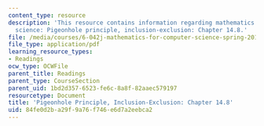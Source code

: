 ```yaml
---
content_type: resource
description: 'This resource contains information regarding mathematics for computer
  science: Pigeonhole principle, inclusion-exclusion: Chapter 14.8.'
file: /media/courses/6-042j-mathematics-for-computer-science-spring-2015/84fe0d2ba29f9a76f746e6d7a2eebca2_MIT6_042JS15_Session27.pdf
file_type: application/pdf
learning_resource_types:
- Readings
ocw_type: OCWFile
parent_title: Readings
parent_type: CourseSection
parent_uid: 1bd2d357-6523-fe6c-8a8f-82aaec579197
resourcetype: Document
title: 'Pigeonhole Principle, Inclusion-Exclusion: Chapter 14.8'
uid: 84fe0d2b-a29f-9a76-f746-e6d7a2eebca2
---
```

